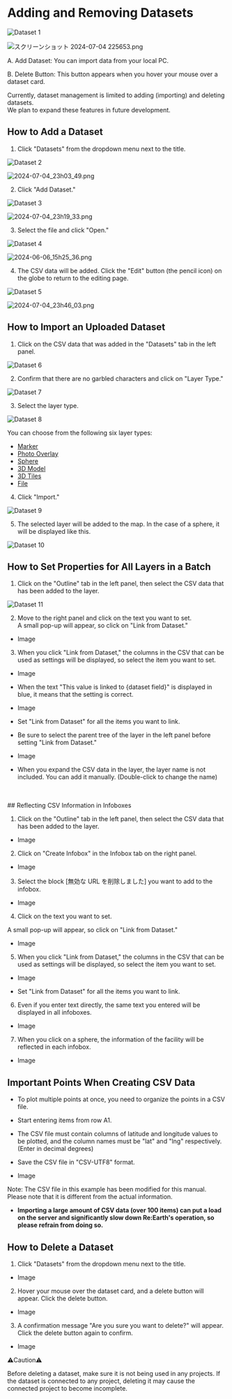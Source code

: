 # Adding and Removing Datasets

![Dataset 1](https://github.com/CS-eukarya/User-Manual-English-/assets/154571156/9c697874-cfb5-4a92-ab5b-0600fb3fa561)

![スクリーンショット 2024-07-04 225653.png](Adding%20and%20Deleting%20Dataset%202d35fb380d1a43b08fd853acd717769d/%25E3%2582%25B9%25E3%2582%25AF%25E3%2583%25AA%25E3%2583%25BC%25E3%2583%25B3%25E3%2582%25B7%25E3%2583%25A7%25E3%2583%2583%25E3%2583%2588_2024-07-04_225653.png)

A. Add Dataset: You can import data from your local PC.

B. Delete Button: This button appears when you hover your mouse over a dataset card.

Currently, dataset management is limited to adding (importing) and deleting datasets.<br>
We plan to expand these features in future development.

## How to Add a Dataset

1. Click "Datasets" from the dropdown menu next to the title.

![Dataset 2](https://github.com/CS-eukarya/User-Manual-English-/assets/154571156/cfdf259c-85e6-44b2-a025-a296448dace5)

![2024-07-04_23h03_49.png](Adding%20and%20Deleting%20Dataset%202d35fb380d1a43b08fd853acd717769d/2024-07-04_23h03_49.png)


2. Click "Add Dataset."

![Dataset 3](https://github.com/CS-eukarya/User-Manual-English-/assets/154571156/eb2f06e1-06ef-42c2-96ef-5b394a98d280)

![2024-07-04_23h19_33.png](Adding%20and%20Deleting%20Dataset%202d35fb380d1a43b08fd853acd717769d/2024-07-04_23h19_33.png)



3. Select the file and click "Open."

![Dataset 4](https://github.com/CS-eukarya/User-Manual-English-/assets/154571156/26ad7e58-a9d4-4e61-8cd3-da0f5540dd2c)

![2024-06-06_15h25_36.png](Adding%20and%20Deleting%20Dataset%202d35fb380d1a43b08fd853acd717769d/2024-06-06_15h25_36.png)



4. The CSV data will be added. Click the "Edit" button (the pencil icon) on the globe to return to the editing page.

![Dataset 5](https://github.com/CS-eukarya/User-Manual-English-/assets/154571156/8fd296e7-7854-41b0-99b4-55f333fdd8c0)

![2024-07-04_23h46_03.png](Adding%20and%20Deleting%20Dataset%202d35fb380d1a43b08fd853acd717769d/2024-07-04_23h46_03.png)



## How to Import an Uploaded Dataset

1. Click on the CSV data that was added in the "Datasets" tab in the left panel.

![Dataset 6](https://github.com/CS-eukarya/User-Manual-English-/assets/154571156/60baedcb-8759-4e2a-a3ae-3c8a898aa879)
 
2. Confirm that there are no garbled characters and click on "Layer Type."

![Dataset 7](https://github.com/CS-eukarya/User-Manual-English-/assets/154571156/79cf23fb-9bb0-470c-aeae-09149b942062)

3. Select the layer type.

![Dataset 8](https://github.com/CS-eukarya/User-Manual-English-/assets/154571156/495dbd26-3e53-4edd-8283-a0e3dca6dea7)

You can choose from the following six layer types:
- [Marker](https://github.com/CS-eukarya/User-Manual-English-/blob/Re-Earth-layers/Marker.md) 
- [Photo Overlay](https://github.com/CS-eukarya/User-Manual-English-/blob/Re-Earth-layers/Photo%20Overlay.md)
- [Sphere](https://github.com/CS-eukarya/User-Manual-English-/blob/Re-Earth-layers/Sphere.md)
- [3D Model](https://github.com/CS-eukarya/User-Manual-English-/blob/Re-Earth-layers/3D%20Model.md)
- [3D Tiles](https://github.com/CS-eukarya/User-Manual-English-/blob/Re-Earth-layers/3D%20Tiles.md)
- [File](https://github.com/CS-eukarya/User-Manual-English-/blob/Re-Earth-layers/File.md)

4. Click "Import."

![Dataset 9](https://github.com/CS-eukarya/User-Manual-English-/assets/154571156/d1fbd20a-93fa-4ee1-830f-a8b16bdee4ad)
 
5. The selected layer will be added to the map.
In the case of a sphere, it will be displayed like this.

![Dataset 10](https://github.com/CS-eukarya/User-Manual-English-/assets/154571156/2245b939-7947-4198-891d-d50a10ab93fd)

## How to Set Properties for All Layers in a Batch

1. Click on the "Outline" tab in the left panel, then select the CSV data that has been added to the layer.

![Dataset 11](https://github.com/CS-eukarya/User-Manual-English-/assets/154571156/50f5c404-9c79-4ff9-a277-3d28e30da661)


2. Move to the right panel and click on the text you want to set.<br>
   A small pop-up will appear, so click on "Link from Dataset."

- Image

3. When you click "Link from Dataset," the columns in the CSV that can be used as settings will be displayed, so select the item you want to set.

- Image

 - When the text "This value is linked to {dataset field}" is displayed in blue, it means that the setting is correct.

- Image

 - Set "Link from Dataset" for all the items you want to link.
 - Be sure to select the parent tree of the layer in the left panel before setting "Link from Dataset."

- Image

 - When you expand the CSV data in the layer, the layer name is not included. You can add it manually.
(Double-click to change the name)
<br>

<br>
## Reflecting CSV Information in Infoboxes

1. Click on the "Outline" tab in the left panel, then select the CSV data that has been added to the layer.

- Image

2. Click on "Create Infobox" in the Infobox tab on the right panel.

- Image

3. Select the block [無効な URL を削除しました] you want to add to the infobox.

- Image

4. Click on the text you want to set.

A small pop-up will appear, so click on "Link from Dataset."

- Image

5. When you click "Link from Dataset," the columns in the CSV that can be used as settings will be displayed, so select the item you want to set.

- Image

- Set "Link from Dataset" for all the items you want to link.

6. Even if you enter text directly, the same text you entered will be displayed in all infoboxes.

- Image

7. When you click on a sphere, the information of the facility will be reflected in each infobox.

- Image

## Important Points When Creating CSV Data

- To plot multiple points at once, you need to organize the points in a CSV file.

- Start entering items from row A1.

- The CSV file must contain columns of latitude and longitude values to be plotted, and the column names must be "lat" and "lng" respectively. (Enter in decimal degrees)

- Save the CSV file in "CSV-UTF8" format.

- Image 


Note: The CSV file in this example has been modified for this manual. Please note that it is different from the actual information.

- **Importing a large amount of CSV data (over 100 items) can put a load on the server and significantly slow down Re:Earth's operation, so please refrain from doing so.**

## How to Delete a Dataset



1. Click "Datasets" from the dropdown menu next to the title.

- Image

2. Hover your mouse over the dataset card, and a delete button will appear. Click the delete button.

- Image

3. A confirmation message "Are you sure you want to delete?" will appear. Click the delete button again to confirm.

- Image

<aside>

⚠️Caution⚠️

Before deleting a dataset, make sure it is not being used in any projects. If the dataset is connected to any project, deleting it may cause the connected project to become incomplete.

</aside>
